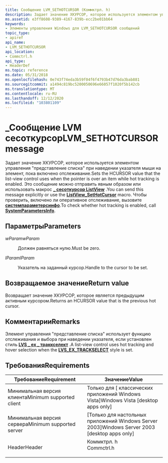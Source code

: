 ```yaml
---
title: Сообщение LVM_SETHOTCURSOR (Коммктрл. h)
description: Задает значение ХКУРСОР, которое используется элементом управления "представление списка" при наведении указателя мыши на элемент, пока включено отслеживание.
ms.assetid: e3ff8608-9389-4167-839b-ecc2be01bb64
keywords:
- Элементы управления Windows для LVM_SETHOTCURSOR сообщений
topic_type:
- apiref
api_name:
- LVM_SETHOTCURSOR
api_location:
- Commctrl.h
api_type:
- HeaderDef
ms.topic: reference
ms.date: 05/31/2018
ms.openlocfilehash: 0e743f74eda3b59f04f6f4793b47d76da3bab881
ms.sourcegitcommit: a1494c819bc5200050696e66057f1020f5b142cb
ms.translationtype: MT
ms.contentlocale: ru-RU
ms.lasthandoff: 12/12/2020
ms.locfileid: "103801109"
---
```

# <a name="lvm_sethotcursor-message"></a><span data-ttu-id="8e04b-104">\_Сообщение LVM сесоткурсор</span><span class="sxs-lookup"><span data-stu-id="8e04b-104">LVM\_SETHOTCURSOR message</span></span>

<span data-ttu-id="8e04b-105">Задает значение ХКУРСОР, которое используется элементом управления "представление списка" при наведении указателя мыши на элемент, пока включено отслеживание.</span><span class="sxs-lookup"><span data-stu-id="8e04b-105">Sets the HCURSOR value that the list-view control uses when the pointer is over an item while hot tracking is enabled.</span></span> <span data-ttu-id="8e04b-106">Это сообщение можно отправить явным образом или использовать макрос [**\_ сесоткурсор ListView**](/windows/desktop/api/Commctrl/nf-commctrl-listview_sethotcursor) .</span><span class="sxs-lookup"><span data-stu-id="8e04b-106">You can send this message explicitly or use the [**ListView\_SetHotCursor**](/windows/desktop/api/Commctrl/nf-commctrl-listview_sethotcursor) macro.</span></span> <span data-ttu-id="8e04b-107">Чтобы проверить, включено ли оперативное отслеживание, вызовите [**системпараметерсинфо**](/windows/desktop/api/winuser/nf-winuser-systemparametersinfoa).</span><span class="sxs-lookup"><span data-stu-id="8e04b-107">To check whether hot tracking is enabled, call [**SystemParametersInfo**](/windows/desktop/api/winuser/nf-winuser-systemparametersinfoa).</span></span>

## <a name="parameters"></a><span data-ttu-id="8e04b-108">Параметры</span><span class="sxs-lookup"><span data-stu-id="8e04b-108">Parameters</span></span>

<dl> <dt>

<span data-ttu-id="8e04b-109">*wParam*</span><span class="sxs-lookup"><span data-stu-id="8e04b-109">*wParam*</span></span> 
</dt> <dd><span data-ttu-id="8e04b-110">Должен равняться нулю.</span><span class="sxs-lookup"><span data-stu-id="8e04b-110">Must be zero.</span></span></dd> <dt>

<span data-ttu-id="8e04b-111">*lParam*</span><span class="sxs-lookup"><span data-stu-id="8e04b-111">*lParam*</span></span> 
</dt> <dd>

<span data-ttu-id="8e04b-112">Указатель на заданный курсор.</span><span class="sxs-lookup"><span data-stu-id="8e04b-112">Handle to the cursor to be set.</span></span>

</dd> </dl>

## <a name="return-value"></a><span data-ttu-id="8e04b-113">Возвращаемое значение</span><span class="sxs-lookup"><span data-stu-id="8e04b-113">Return value</span></span>

<span data-ttu-id="8e04b-114">Возвращает значение ХКУРСОР, которое является предыдущим активным курсором.</span><span class="sxs-lookup"><span data-stu-id="8e04b-114">Returns an HCURSOR value that is the previous hot cursor.</span></span>

## <a name="remarks"></a><span data-ttu-id="8e04b-115">Комментарии</span><span class="sxs-lookup"><span data-stu-id="8e04b-115">Remarks</span></span>

<span data-ttu-id="8e04b-116">Элемент управления "представление списка" использует функцию отслеживания и выбора при наведении указателя, если установлен стиль [**LVS \_ ex \_ траккселект**](extended-list-view-styles.md) .</span><span class="sxs-lookup"><span data-stu-id="8e04b-116">A list-view control uses hot tracking and hover selection when the [**LVS\_EX\_TRACKSELECT**](extended-list-view-styles.md) style is set.</span></span>

## <a name="requirements"></a><span data-ttu-id="8e04b-117">Требования</span><span class="sxs-lookup"><span data-stu-id="8e04b-117">Requirements</span></span>



| <span data-ttu-id="8e04b-118">Требование</span><span class="sxs-lookup"><span data-stu-id="8e04b-118">Requirement</span></span> | <span data-ttu-id="8e04b-119">Значение</span><span class="sxs-lookup"><span data-stu-id="8e04b-119">Value</span></span> |
|-------------------------------------|---------------------------------------------------------------------------------------|
| <span data-ttu-id="8e04b-120">Минимальная версия клиента</span><span class="sxs-lookup"><span data-stu-id="8e04b-120">Minimum supported client</span></span><br/> | <span data-ttu-id="8e04b-121">Только для \[ классических приложений Windows Vista\]</span><span class="sxs-lookup"><span data-stu-id="8e04b-121">Windows Vista \[desktop apps only\]</span></span><br/>                                        |
| <span data-ttu-id="8e04b-122">Минимальная версия сервера</span><span class="sxs-lookup"><span data-stu-id="8e04b-122">Minimum supported server</span></span><br/> | <span data-ttu-id="8e04b-123">\[Только для настольных приложений Windows Server 2003\]</span><span class="sxs-lookup"><span data-stu-id="8e04b-123">Windows Server 2003 \[desktop apps only\]</span></span><br/>                                  |
| <span data-ttu-id="8e04b-124">Header</span><span class="sxs-lookup"><span data-stu-id="8e04b-124">Header</span></span><br/>                   | <dl> <span data-ttu-id="8e04b-125"><dt>Коммктрл. h</dt></span><span class="sxs-lookup"><span data-stu-id="8e04b-125"><dt>Commctrl.h</dt></span></span> </dl> |



 

